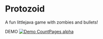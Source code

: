 # Protozoid

A fun littlejava game with zombies and bullets!

DEMO
[![Demo CountPages alpha](https://share.gifyoutube.com/KzB6Gb.gif)](https://www.youtube.com/watch?v=ek1j272iAmc)


